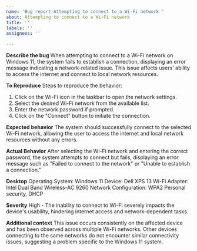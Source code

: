 ```yaml
---
name: 'Bug report-Attempting to connect to a Wi-Fi network '
about: Attempting to connect to a Wi-Fi network
title: ''
labels: ''
assignees: ''

---
```


**Describe the bug**
When attempting to connect to a Wi-Fi network on Windows 11, the system fails to establish a connection, displaying an error message indicating a network-related issue. This issue affects users' ability to access the internet and connect to local network resources.

**To Reproduce**
Steps to reproduce the behavior:
1. Click on the Wi-Fi icon in the taskbar to open the network settings.
2. Select the desired Wi-Fi network from the available list.
3. Enter the network password if prompted.
4. Click on the "Connect" button to initiate the connection.

**Expected behavior**
The system should successfully connect to the selected Wi-Fi network, allowing the user to access the internet and local network resources without any errors.

**Actual Behavior**
After selecting the Wi-Fi network and entering the correct password, the system attempts to connect but fails, displaying an error message such as "Failed to connect to the network" or "Unable to establish a connection."

**Desktop**
Operating System: Windows 11
Device: Dell XPS 13
Wi-Fi Adapter: Intel Dual Band Wireless-AC 9260
Network Configuration: WPA2 Personal security, DHCP

**Severity**
High - The inability to connect to Wi-Fi severely impacts the device's usability, hindering internet access and network-dependent tasks.

**Additional context**
This issue occurs consistently on the affected device and has been observed across multiple Wi-Fi networks. Other devices connecting to the same networks do not encounter similar connectivity issues, suggesting a problem specific to the Windows 11 system.
